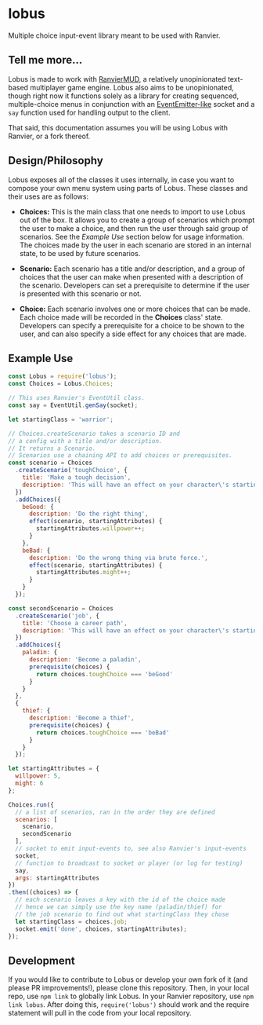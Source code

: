 # lobus

Multiple choice input-event library meant to be used with Ranvier.

## Tell me more...

Lobus is made to work with [RanvierMUD](http://www.ranviermud.com/), a relatively unopinionated text-based multiplayer game engine. Lobus also aims to be unopinionated, though right now it functions solely as a library for creating sequenced, multiple-choice menus in conjunction with an [EventEmitter-like](https://nodejs.org/api/events.html) socket and a `say` function used for handling output to the client.

That said, this documentation assumes you will be using Lobus with Ranvier, or a fork thereof.

## Design/Philosophy

Lobus exposes all of the classes it uses internally, in case you want to compose your own menu system using parts of Lobus. These classes and their uses are as follows:

- **Choices:**
  This is the main class that one needs to import to use Lobus out of the box. It allows you to create a group of scenarios which prompt the user to make a choice, and then run the user through said group of scenarios. See the _Example Use_ section below for usage information. The choices made by the user in each scenario are stored in an internal state, to be used by future scenarios.

- **Scenario:**
  Each scenario has a title and/or description, and a group of choices that the user can make when presented with a description of the scenario. Developers can set a prerequisite to determine if the user is presented with this scenario or not.

- **Choice:**
  Each scenario involves one or more choices that can be made. Each choice made will be recorded in the **Choices** class' state. Developers can specify a prerequisite for a choice to be shown to the user, and can also specify a side effect for any choices that are made.

## Example Use

  ```javascript
  const Lobus = require('lobus');
  const Choices = Lobus.Choices;

  // This uses Ranvier's EventUtil class.
  const say = EventUtil.genSay(socket);

  let startingClass = 'warrior';

  // Choices.createScenario takes a scenario ID and
  // a config with a title and/or description.
  // It returns a Scenario.
  // Scenarios use a chaining API to add choices or prerequisites.
  const scenario = Choices
    .createScenario('toughChoice', {
      title: 'Make a tough decision',
      description: 'This will have an effect on your character\'s starting equipment or whatever.'
    })
    .addChoices({
      beGood: {
        description: 'Do the right thing',
        effect(scenario, startingAttributes) {
          startingAttributes.willpower++;
        }
      },
      beBad: {
        description: 'Do the wrong thing via brute force.',
        effect(scenario, startingAttributes) {
          startingAttributes.might++;
        }
      }
    });

  const secondScenario = Choices
    .createScenario('job', {
      title: 'Choose a career path',
      description: 'This will have an effect on your character\'s starting skills or whatever.'
    })
    .addChoices({
      paladin: {
        description: 'Become a paladin',
        prerequisite(choices) {
          return choices.toughChoice === 'beGood'
        }
      }
    },
    {
      thief: {
        description: 'Become a thief',
        prerequisite(choices) {
          return choices.toughChoice === 'beBad'
        }
      }
    });

  let startingAttributes = {
    willpower: 5,
    might: 6
  };
  
  Choices.run({
    // a list of scenarios, ran in the order they are defined
    scenarios: [
      scenario,
      secondScenario
    ],
    // socket to emit input-events to, see also Ranvier's input-events
    socket,
    // function to broadcast to socket or player (or log for testing)
    say,
    args: startingAttributes
  })
  .then((choices) => {
    // each scenario leaves a key with the id of the choice made
    // hence we can simply use the key name (paladin/thief) for 
    // the job scenario to find out what startingClass they chose
    let startingClass = choices.job;
    socket.emit('done', choices, startingAttributes);
  });

  ```

  ## Development

  If you would like to contribute to Lobus or develop your own fork of it (and please PR improvements!), please clone this repository. Then, in your local repo, use `npm link` to globally link Lobus. In your Ranvier repository, use `npm link lobus`. After doing this, `require('lobus')` should work and the require statement will pull in the code from your local repository.
